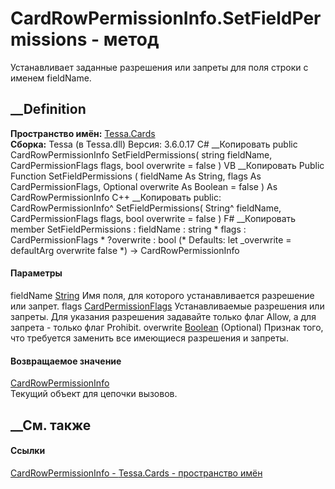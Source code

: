 # CardRowPermissionInfo.SetFieldPermissions - метод
Устанавливает заданные разрешения или запреты для поля строки с именем
fieldName.
## __Definition
 **Пространство имён:** [Tessa.Cards](N_Tessa_Cards.htm)  
 **Сборка:** Tessa (в Tessa.dll) Версия: 3.6.0.17
C# __Копировать
     public CardRowPermissionInfo SetFieldPermissions(
    	string fieldName,
    	CardPermissionFlags flags,
    	bool overwrite = false
    )
VB __Копировать
     Public Function SetFieldPermissions ( 
    	fieldName As String,
    	flags As CardPermissionFlags,
    	Optional overwrite As Boolean = false
    ) As CardRowPermissionInfo
C++ __Копировать
     public:
    CardRowPermissionInfo^ SetFieldPermissions(
    	String^ fieldName, 
    	CardPermissionFlags flags, 
    	bool overwrite = false
    )
F# __Копировать
     member SetFieldPermissions : 
            fieldName : string * 
            flags : CardPermissionFlags * 
            ?overwrite : bool 
    (* Defaults:
            let _overwrite = defaultArg overwrite false
    *)
    -> CardRowPermissionInfo 
#### Параметры
fieldName [String](https://learn.microsoft.com/dotnet/api/system.string)
    Имя поля, для которого устанавливается разрешение или запрет.
flags [CardPermissionFlags](T_Tessa_Cards_CardPermissionFlags.htm)
     Устанавливаемые разрешения или запреты. Для указания разрешения задавайте только флаг Allow, а для запрета - только флаг Prohibit. 
overwrite [Boolean](https://learn.microsoft.com/dotnet/api/system.boolean)
(Optional)
    Признак того, что требуется заменить все имеющиеся разрешения и запреты.
#### Возвращаемое значение
[CardRowPermissionInfo](T_Tessa_Cards_CardRowPermissionInfo.htm)  
Текущий объект для цепочки вызовов.
##  __См. также
#### Ссылки
[CardRowPermissionInfo - ](T_Tessa_Cards_CardRowPermissionInfo.htm)
[Tessa.Cards - пространство имён](N_Tessa_Cards.htm)
